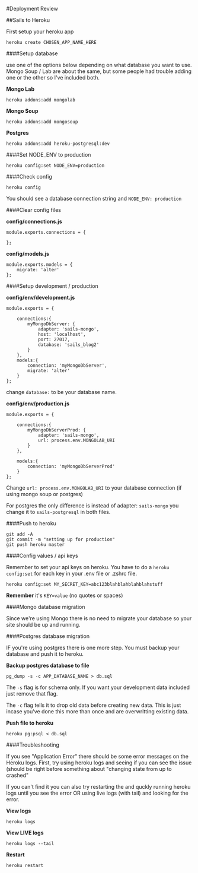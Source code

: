 #Deployment Review

##Sails to Heroku

First setup your heroku app

```
heroku create CHOSEN_APP_NAME_HERE
```


####Setup database

use one of the options below depending on what database you want to use. Mongo Soup / Lab are about the same, but some people had trouble adding one or the other so I've included both.


**Mongo Lab**

```
heroku addons:add mongolab
```

**Mongo Soup**

```
heroku addons:add mongosoup
```

**Postgres**

```
heroku addons:add heroku-postgresql:dev
```

####Set NODE_ENV to production

```
heroku config:set NODE_ENV=production
```

####Check config

```
heroku config
```

You should see a database connection string and `NODE_ENV: production`

####Clear config files

**config/connections.js**

```
module.exports.connections = {

};
```

**config/models.js**

```
module.exports.models = {
    migrate: 'alter'
};
```

####Setup development / production

**config/env/development.js**

```
module.exports = {

    connections:{
        myMongoDbServer: {
            adapter: 'sails-mongo',
            host: 'localhost',
            port: 27017,
            database: 'sails_blog2'
        }
    },
    models:{
        connection: 'myMongoDbServer',
        migrate: 'alter'
    }
};
```

change `database:` to be your database name.


**config/env/production.js**

```
module.exports = {

    connections:{
        myMongoDbServerProd: {
            adapter: 'sails-mongo',
            url: process.env.MONGOLAB_URI
        }
    },
    
    models:{
        connection: 'myMongoDbServerProd'      
    }
};
```

Change `url: process.env.MONGOLAB_URI` to your database connection (if using mongo soup or postgres)

For postgres the only difference is instead of adapter: `sails-mongo` you change it to `sails-postgresql` in both files.

####Push to heroku

```
git add -A
git commit -m "setting up for production"
git push heroku master
```
####Config values / api keys

Remember to set your api keys on heroku. You have to do a `heroku config:set` for each key in your .env file or .zshrc file.


```
heroku config:set MY_SECRET_KEY=abc123blahblahblahblahstuff
```

**Remember** it's `KEY=value`  (no quotes or spaces)



####Mongo database migration

Since we're using Mongo there is no need to migrate your database so your site should be up and running.

####Postgres database migration

IF you're using postgres there is one more step. You must backup your database and push it to heroku.

**Backup postgres database to file**

```
pg_dump -s -c APP_DATABASE_NAME > db.sql
```

The `-s` flag is for schema only. If you want your development data included just remove that flag.

The `-c` flag tells it to drop old data before creating new data. This is just incase you've done this more than once and are overwritting existing data.

**Push file to heroku**

```
heroku pg:psql < db.sql
```

####Troubleshooting

If you see "Application Error" there should be some error messages on the Heroku logs. First, try using heroku logs and seeing if you can see the issue (should be right before something about "changing state from up to crashed"

If you can't find it you can also try restarting the and quckly running heroku logs until you see the error OR using live logs (with tail) and looking for the error.

**View logs**

```
heroku logs
```

**View LIVE logs**

```
heroku logs --tail
```

**Restart**

```
heroku restart
```

